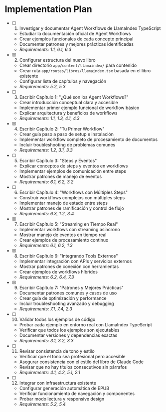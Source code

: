# Implementation Plan

- [ ] 1. Investigar y documentar Agent Workflows de LlamaIndex TypeScript

  - Estudiar la documentación oficial de Agent Workflows
  - Crear ejemplos funcionales de cada concepto principal
  - Documentar patrones y mejores prácticas identificadas
  - _Requirements: 1.1, 6.1, 6.3_

- [x] 2. Configurar estructura del nuevo libro

  - Crear directorio `app/content/llamaindex/` para contenido
  - Crear ruta `app/routes/libros/llamaindex.tsx` basada en el libro existente
  - Configurar lista de capítulos y navegación
  - _Requirements: 5.2, 5.3_

- [ ] 3. Escribir Capítulo 1: "¿Qué son los Agent Workflows?"

  - Crear introducción conceptual clara y accesible
  - Implementar primer ejemplo funcional de workflow básico
  - Explicar arquitectura y beneficios de workflows
  - _Requirements: 1.1, 1.3, 4.1, 4.3_

- [x] 4. Escribir Capítulo 2: "Tu Primer Workflow"

  - Crear guía paso a paso de setup e instalación
  - Implementar workflow completo de procesamiento de documentos
  - Incluir troubleshooting de problemas comunes
  - _Requirements: 1.2, 3.1, 3.3_

- [ ] 5. Escribir Capítulo 3: "Steps y Eventos"

  - Explicar conceptos de steps y eventos en workflows
  - Implementar ejemplos de comunicación entre steps
  - Mostrar patrones de manejo de eventos
  - _Requirements: 6.1, 6.2, 3.2_

- [ ] 6. Escribir Capítulo 4: "Workflows con Múltiples Steps"

  - Construir workflows complejos con múltiples steps
  - Implementar manejo de estado entre steps
  - Mostrar patrones de ramificación y control de flujo
  - _Requirements: 6.3, 1.2, 3.4_

- [x] 7. Escribir Capítulo 5: "Streaming en Tiempo Real"

  - Implementar workflows con streaming asíncrono
  - Mostrar manejo de eventos en tiempo real
  - Crear ejemplos de procesamiento continuo
  - _Requirements: 6.1, 6.2, 1.3_

- [x] 8. Escribir Capítulo 6: "Integrando Tools Externos"

  - Implementar integración con APIs y servicios externos
  - Mostrar patrones de conexión con herramientas
  - Crear ejemplos de workflows híbridos
  - _Requirements: 6.2, 6.4, 7.3_

- [x] 9. Escribir Capítulo 7: "Patrones y Mejores Prácticas"

  - Documentar patrones comunes y casos de uso
  - Crear guía de optimización y performance
  - Incluir troubleshooting avanzado y debugging
  - _Requirements: 7.1, 7.4, 2.3_

- [ ] 10. Validar todos los ejemplos de código

  - Probar cada ejemplo en entorno real con LlamaIndex TypeScript
  - Verificar que todos los ejemplos son ejecutables
  - Documentar versiones y dependencias exactas
  - _Requirements: 3.1, 3.2, 3.3_

- [ ] 11. Revisar consistencia de tono y estilo

  - Verificar que el tono sea profesional pero accesible
  - Asegurar consistencia con el estilo del libro de Claude Code
  - Revisar que no hay títulos consecutivos sin párrafos
  - _Requirements: 4.1, 4.2, 5.1, 2.1_

- [ ] 12. Integrar con infraestructura existente
  - Configurar generación automática de EPUB
  - Verificar funcionamiento de navegación y componentes
  - Probar modo lectura y responsive design
  - _Requirements: 5.2, 5.4_
